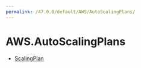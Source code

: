 ```yaml
---
permalink: /47.0.0/default/AWS/AutoScalingPlans/
---
```


# AWS.AutoScalingPlans



* [ScalingPlan](ScalingPlan.md)